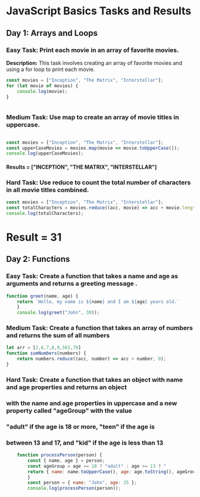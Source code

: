 # **JavaScript Basics Tasks and Results**

## **Day 1: Arrays and Loops**

### Easy Task: Print each movie in an array of favorite movies.

**Description:** This task involves creating an array of favorite movies and using a for loop to print each movie.

```javascript
const movies = ["Inception", "The Matrix", "Interstellar"];
for (let movie of movies) {
    console.log(movie);
}



```
### Medium Task: Use map to create an array of movie titles in uppercase.

```javascript

const movies = ["Inception", "The Matrix", "Interstellar"];
const upperCaseMovies = movies.map(movie => movie.toUpperCase());
console.log(upperCaseMovies);

```
#### Results = ["INCEPTION", "THE MATRIX", "INTERSTELLAR"]

### Hard Task: Use reduce to count the total number of characters in all movie titles combined.


```javascript
const movies = ["Inception", "The Matrix", "Interstellar"];
const totalCharacters = movies.reduce((acc, movie) => acc + movie.length, 0);
console.log(totalCharacters);

```
# Result  = 31


## **Day 2: Functions**
### Easy Task: Create a function that takes a name and age as arguments and returns a greeting message .

```javascript 
function greet(name, age) {
    return `Hello, my name is ${name} and I am ${age} years old.`
    }
    console.log(greet("John", 30));

```
### Medium Task: Create a function that takes an array of numbers and returns the sum of all numbers    
```javascript
let arr = [2,6,7,8,9,561,78]
function sumNumbers(numbers) {  
    return numbers.reduce((acc, number) => acc + number, 0);
}

```
### Hard Task: Create a function that takes an object with name and age properties and returns an object
### with the name and age properties in uppercase and a new property called "ageGroup" with the value
### "adult" if the age is 18 or more, "teen" if the age is 
### between 13 and 17, and "kid" if the age is less than 13

```javascript
    function processPerson(person) {
        const { name, age } = person;
        const ageGroup = age >= 18 ? "adult" : age >= 13 ? "
        return { name: name.toUpperCase(), age: age.toString(), ageGroup };
        }
        const person = { name: "John", age: 25 };
        console.log(processPerson(person));

```




